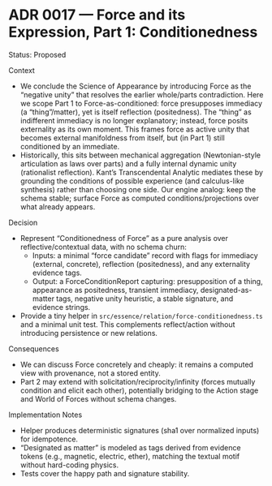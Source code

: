 # ADR 0017 — Force and its Expression, Part 1: Conditionedness

Status: Proposed

Context

- We conclude the Science of Appearance by introducing Force as the “negative unity” that resolves the earlier whole/parts contradiction. Here we scope Part 1 to Force-as-conditioned: force presupposes immediacy (a “thing”/matter), yet is itself reflection (positedness). The “thing” as indifferent immediacy is no longer explanatory; instead, force posits externality as its own moment. This frames force as active unity that becomes external manifoldness from itself, but (in Part 1) still conditioned by an immediate.
- Historically, this sits between mechanical aggregation (Newtonian-style articulation as laws over parts) and a fully internal dynamic unity (rationalist reflection). Kant’s Transcendental Analytic mediates these by grounding the conditions of possible experience (and calculus-like synthesis) rather than choosing one side. Our engine analog: keep the schema stable; surface Force as computed conditions/projections over what already appears.

Decision

- Represent “Conditionedness of Force” as a pure analysis over reflective/contextual data, with no schema churn:
  - Inputs: a minimal “force candidate” record with flags for immediacy (external, concrete), reflection (positedness), and any externality evidence tags.
  - Output: a ForceConditionReport capturing: presupposition of a thing, appearance as positedness, transient immediacy, designated-as-matter tags, negative unity heuristic, a stable signature, and evidence strings.
- Provide a tiny helper in `src/essence/relation/force-conditionedness.ts` and a minimal unit test. This complements reflect/action without introducing persistence or new relations.

Consequences

- We can discuss Force concretely and cheaply: it remains a computed view with provenance, not a stored entity.
- Part 2 may extend with solicitation/reciprocity/infinity (forces mutually condition and elicit each other), potentially bridging to the Action stage and World of Forces without schema changes.

Implementation Notes

- Helper produces deterministic signatures (sha1 over normalized inputs) for idempotence.
- “Designated as matter” is modeled as tags derived from evidence tokens (e.g., magnetic, electric, ether), matching the textual motif without hard-coding physics.
- Tests cover the happy path and signature stability.

